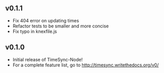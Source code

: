 v0.1.1
------

- Fix 404 error on updating times
- Refactor tests to be smaller and more concise
- Fix typo in knexfile.js

v0.1.0
------

- Initial release of TimeSync-Node!
- For a complete feature list, go to http://timesync.writethedocs.org/v0/
